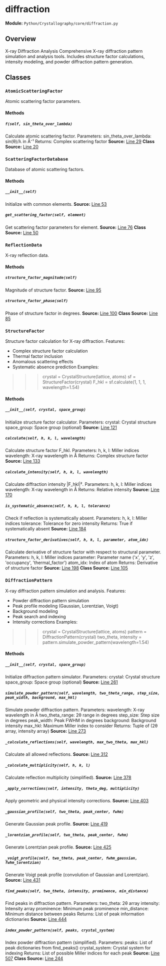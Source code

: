 # diffraction
**Module:** `Python/Crystallography/core/diffraction.py`
## Overview
X-ray Diffraction Analysis
Comprehensive X-ray diffraction pattern simulation and analysis tools.
Includes structure factor calculations, intensity modeling, and
powder diffraction pattern generation.
## Classes
### `AtomicScatteringFactor`
Atomic scattering factor parameters.
#### Methods
##### `f(self, sin_theta_over_lambda)`
Calculate atomic scattering factor.
Parameters:
sin_theta_over_lambda: sin(θ)/λ in Å⁻¹
Returns:
Complex scattering factor
**Source:** [Line 29](Python/Crystallography/core/diffraction.py#L29)
**Class Source:** [Line 20](Python/Crystallography/core/diffraction.py#L20)
### `ScatteringFactorDatabase`
Database of atomic scattering factors.
#### Methods
##### `__init__(self)`
Initialize with common elements.
**Source:** [Line 53](Python/Crystallography/core/diffraction.py#L53)
##### `get_scattering_factor(self, element)`
Get scattering factor parameters for element.
**Source:** [Line 76](Python/Crystallography/core/diffraction.py#L76)
**Class Source:** [Line 50](Python/Crystallography/core/diffraction.py#L50)
### `ReflectionData`
X-ray reflection data.
#### Methods
##### `structure_factor_magnitude(self)`
Magnitude of structure factor.
**Source:** [Line 95](Python/Crystallography/core/diffraction.py#L95)
##### `structure_factor_phase(self)`
Phase of structure factor in degrees.
**Source:** [Line 100](Python/Crystallography/core/diffraction.py#L100)
**Class Source:** [Line 85](Python/Crystallography/core/diffraction.py#L85)
### `StructureFactor`
Structure factor calculation for X-ray diffraction.
Features:
- Complex structure factor calculation
- Thermal factor inclusion
- Anomalous scattering effects
- Systematic absence prediction
Examples:
>>> crystal = CrystalStructure(lattice, atoms)
>>> sf = StructureFactor(crystal)
>>> F_hkl = sf.calculate(1, 1, 1, wavelength=1.54)
#### Methods
##### `__init__(self, crystal, space_group)`
Initialize structure factor calculator.
Parameters:
crystal: Crystal structure
space_group: Space group (optional)
**Source:** [Line 121](Python/Crystallography/core/diffraction.py#L121)
##### `calculate(self, h, k, l, wavelength)`
Calculate structure factor F_hkl.
Parameters:
h, k, l: Miller indices
wavelength: X-ray wavelength in Å
Returns:
Complex structure factor
**Source:** [Line 133](Python/Crystallography/core/diffraction.py#L133)
##### `calculate_intensity(self, h, k, l, wavelength)`
Calculate diffraction intensity |F_hkl|².
Parameters:
h, k, l: Miller indices
wavelength: X-ray wavelength in Å
Returns:
Relative intensity
**Source:** [Line 170](Python/Crystallography/core/diffraction.py#L170)
##### `is_systematic_absence(self, h, k, l, tolerance)`
Check if reflection is systematically absent.
Parameters:
h, k, l: Miller indices
tolerance: Tolerance for zero intensity
Returns:
True if systematically absent
**Source:** [Line 184](Python/Crystallography/core/diffraction.py#L184)
##### `structure_factor_derivatives(self, h, k, l, parameter, atom_idx)`
Calculate derivative of structure factor with respect to structural parameter.
Parameters:
h, k, l: Miller indices
parameter: Parameter name ('x', 'y', 'z', 'occupancy', 'thermal_factor')
atom_idx: Index of atom
Returns:
Derivative of structure factor
**Source:** [Line 198](Python/Crystallography/core/diffraction.py#L198)
**Class Source:** [Line 105](Python/Crystallography/core/diffraction.py#L105)
### `DiffractionPattern`
X-ray diffraction pattern simulation and analysis.
Features:
- Powder diffraction pattern simulation
- Peak profile modeling (Gaussian, Lorentzian, Voigt)
- Background modeling
- Peak search and indexing
- Intensity corrections
Examples:
>>> crystal = CrystalStructure(lattice, atoms)
>>> pattern = DiffractionPattern(crystal)
>>> two_theta, intensity = pattern.simulate_powder_pattern(wavelength=1.54)
#### Methods
##### `__init__(self, crystal, space_group)`
Initialize diffraction pattern simulator.
Parameters:
crystal: Crystal structure
space_group: Space group (optional)
**Source:** [Line 261](Python/Crystallography/core/diffraction.py#L261)
##### `simulate_powder_pattern(self, wavelength, two_theta_range, step_size, peak_width, background, max_hkl)`
Simulate powder diffraction pattern.
Parameters:
wavelength: X-ray wavelength in Å
two_theta_range: 2θ range in degrees
step_size: Step size in degrees
peak_width: Peak FWHM in degrees
background: Background intensity
max_hkl: Maximum Miller index to consider
Returns:
Tuple of (2θ array, intensity array)
**Source:** [Line 273](Python/Crystallography/core/diffraction.py#L273)
##### `_calculate_reflections(self, wavelength, max_two_theta, max_hkl)`
Calculate all allowed reflections.
**Source:** [Line 312](Python/Crystallography/core/diffraction.py#L312)
##### `_calculate_multiplicity(self, h, k, l)`
Calculate reflection multiplicity (simplified).
**Source:** [Line 378](Python/Crystallography/core/diffraction.py#L378)
##### `_apply_corrections(self, intensity, theta_deg, multiplicity)`
Apply geometric and physical intensity corrections.
**Source:** [Line 403](Python/Crystallography/core/diffraction.py#L403)
##### `_gaussian_profile(self, two_theta, peak_center, fwhm)`
Generate Gaussian peak profile.
**Source:** [Line 419](Python/Crystallography/core/diffraction.py#L419)
##### `_lorentzian_profile(self, two_theta, peak_center, fwhm)`
Generate Lorentzian peak profile.
**Source:** [Line 425](Python/Crystallography/core/diffraction.py#L425)
##### `_voigt_profile(self, two_theta, peak_center, fwhm_gaussian, fwhm_lorentzian)`
Generate Voigt peak profile (convolution of Gaussian and Lorentzian).
**Source:** [Line 431](Python/Crystallography/core/diffraction.py#L431)
##### `find_peaks(self, two_theta, intensity, prominence, min_distance)`
Find peaks in diffraction pattern.
Parameters:
two_theta: 2θ array
intensity: Intensity array
prominence: Minimum peak prominence
min_distance: Minimum distance between peaks
Returns:
List of peak information dictionaries
**Source:** [Line 444](Python/Crystallography/core/diffraction.py#L444)
##### `index_powder_pattern(self, peaks, crystal_system)`
Index powder diffraction pattern (simplified).
Parameters:
peaks: List of peak dictionaries from find_peaks()
crystal_system: Crystal system for indexing
Returns:
List of possible Miller indices for each peak
**Source:** [Line 507](Python/Crystallography/core/diffraction.py#L507)
**Class Source:** [Line 244](Python/Crystallography/core/diffraction.py#L244)